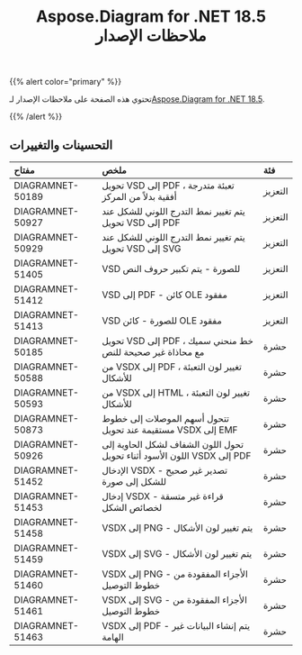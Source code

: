 ﻿---
title: Aspose.Diagram for .NET 18.5 ملاحظات الإصدار
type: docs
weight: 80
url: /ar/net/aspose-diagram-for-net-18-5-release-notes/
---
{{% alert color="primary" %}} 

 تحتوي هذه الصفحة على ملاحظات الإصدار لـ[Aspose.Diagram for .NET 18.5](https://www.nuget.org/packages/Aspose.Diagram/18.5.0).

{{% /alert %}} 
## **التحسينات والتغييرات**

|**مفتاح**|**ملخص**|**فئة**|
|:- |:- |:- |
|DIAGRAMNET-50189|تحويل VSD إلى PDF ، تعبئة متدرجة أفقية بدلاً من المركز|التعزيز|
|DIAGRAMNET-50927|يتم تغيير نمط التدرج اللوني للشكل عند تحويل VSD إلى PDF|التعزيز|
|DIAGRAMNET-50929|يتم تغيير نمط التدرج اللوني للشكل عند تحويل VSD إلى SVG|التعزيز|
|DIAGRAMNET-51405|VSD للصورة - يتم تكبير حروف النص|التعزيز|
|DIAGRAMNET-51412|VSD إلى PDF - كائن OLE مفقود|التعزيز|
|DIAGRAMNET-51413|VSD للصورة - كائن OLE مفقود|التعزيز|
|DIAGRAMNET-50185 |تحويل VSD إلى PDF ، خط منحني سميك مع محاذاة غير صحيحة للنص|حشرة|
|DIAGRAMNET-50588|من VSDX إلى PDF ، تغيير لون التعبئة للأشكال|حشرة|
|DIAGRAMNET-50593|من VSDX إلى HTML ، تغيير لون التعبئة للأشكال|حشرة|
|DIAGRAMNET-50873|تتحول أسهم الموصلات إلى خطوط مستقيمة عند تحويل VSDX إلى EMF|حشرة|
|DIAGRAMNET-50926|تحول اللون الشفاف لشكل الحاوية إلى اللون الأسود أثناء تحويل VSDX إلى PDF|حشرة|
|DIAGRAMNET-51452|الإدخال VSDX - تصدير غير صحيح للشكل إلى صورة|حشرة|
|DIAGRAMNET-51453|إدخال VSDX - قراءة غير متسقة لخصائص الشكل|حشرة|
|DIAGRAMNET-51458|VSDX إلى PNG - يتم تغيير لون الأشكال|حشرة|
|DIAGRAMNET-51459|VSDX إلى SVG - يتم تغيير لون الأشكال|حشرة|
|DIAGRAMNET-51460|VSDX إلى PNG - الأجزاء المفقودة من خطوط التوصيل|حشرة|
|DIAGRAMNET-51461|VSDX إلى SVG - الأجزاء المفقودة من خطوط التوصيل|حشرة|
|DIAGRAMNET-51463|VSDX إلى PDF - يتم إنشاء البيانات غير الهامة|حشرة|

